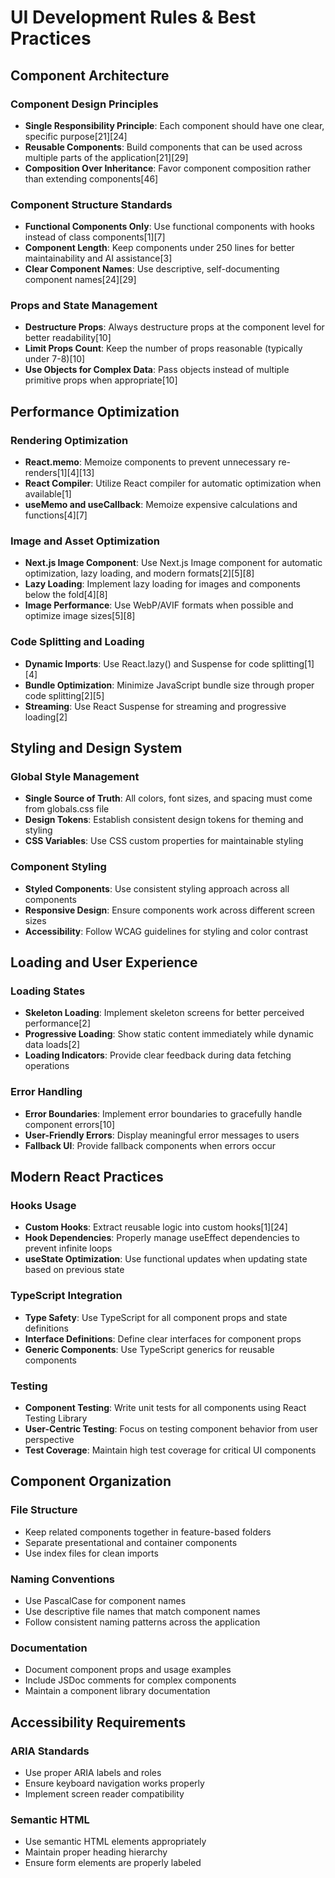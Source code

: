 # UI Development Rules & Best Practices

## Component Architecture

### Component Design Principles
- **Single Responsibility Principle**: Each component should have one clear, specific purpose[21][24]
- **Reusable Components**: Build components that can be used across multiple parts of the application[21][29]
- **Composition Over Inheritance**: Favor component composition rather than extending components[46]

### Component Structure Standards
- **Functional Components Only**: Use functional components with hooks instead of class components[1][7]
- **Component Length**: Keep components under 250 lines for better maintainability and AI assistance[3]
- **Clear Component Names**: Use descriptive, self-documenting component names[24][29]

### Props and State Management
- **Destructure Props**: Always destructure props at the component level for better readability[10]
- **Limit Props Count**: Keep the number of props reasonable (typically under 7-8)[10]
- **Use Objects for Complex Data**: Pass objects instead of multiple primitive props when appropriate[10]

## Performance Optimization

### Rendering Optimization
- **React.memo**: Memoize components to prevent unnecessary re-renders[1][4][13]
- **React Compiler**: Utilize React compiler for automatic optimization when available[1]
- **useMemo and useCallback**: Memoize expensive calculations and functions[4][7]

### Image and Asset Optimization
- **Next.js Image Component**: Use Next.js Image component for automatic optimization, lazy loading, and modern formats[2][5][8]
- **Lazy Loading**: Implement lazy loading for images and components below the fold[4][8]
- **Image Performance**: Use WebP/AVIF formats when possible and optimize image sizes[5][8]

### Code Splitting and Loading
- **Dynamic Imports**: Use React.lazy() and Suspense for code splitting[1][4]
- **Bundle Optimization**: Minimize JavaScript bundle size through proper code splitting[2][5]
- **Streaming**: Use React Suspense for streaming and progressive loading[2]

## Styling and Design System

### Global Style Management
- **Single Source of Truth**: All colors, font sizes, and spacing must come from globals.css file
- **Design Tokens**: Establish consistent design tokens for theming and styling
- **CSS Variables**: Use CSS custom properties for maintainable styling

### Component Styling
- **Styled Components**: Use consistent styling approach across all components
- **Responsive Design**: Ensure components work across different screen sizes
- **Accessibility**: Follow WCAG guidelines for styling and color contrast

## Loading and User Experience

### Loading States
- **Skeleton Loading**: Implement skeleton screens for better perceived performance[2]
- **Progressive Loading**: Show static content immediately while dynamic data loads[2]
- **Loading Indicators**: Provide clear feedback during data fetching operations

### Error Handling
- **Error Boundaries**: Implement error boundaries to gracefully handle component errors[10]
- **User-Friendly Errors**: Display meaningful error messages to users
- **Fallback UI**: Provide fallback components when errors occur

## Modern React Practices

### Hooks Usage
- **Custom Hooks**: Extract reusable logic into custom hooks[1][24]
- **Hook Dependencies**: Properly manage useEffect dependencies to prevent infinite loops
- **useState Optimization**: Use functional updates when updating state based on previous state

### TypeScript Integration
- **Type Safety**: Use TypeScript for all component props and state definitions
- **Interface Definitions**: Define clear interfaces for component props
- **Generic Components**: Use TypeScript generics for reusable components

### Testing
- **Component Testing**: Write unit tests for all components using React Testing Library
- **User-Centric Testing**: Focus on testing component behavior from user perspective
- **Test Coverage**: Maintain high test coverage for critical UI components

## Component Organization

### File Structure
- Keep related components together in feature-based folders
- Separate presentational and container components
- Use index files for clean imports

### Naming Conventions
- Use PascalCase for component names
- Use descriptive file names that match component names
- Follow consistent naming patterns across the application

### Documentation
- Document component props and usage examples
- Include JSDoc comments for complex components
- Maintain a component library documentation

## Accessibility Requirements

### ARIA Standards
- Use proper ARIA labels and roles
- Ensure keyboard navigation works properly
- Implement screen reader compatibility

### Semantic HTML
- Use semantic HTML elements appropriately
- Maintain proper heading hierarchy
- Ensure form elements are properly labeled
